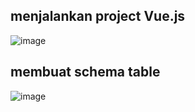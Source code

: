 ## menjalankan project Vue.js
![image](https://github.com/user-attachments/assets/59339ec6-ea25-48fa-a44a-82710db674fc)

## membuat schema table
![image](https://github.com/user-attachments/assets/222db2ff-9d7e-4f97-8b20-142b16dd1f20)
